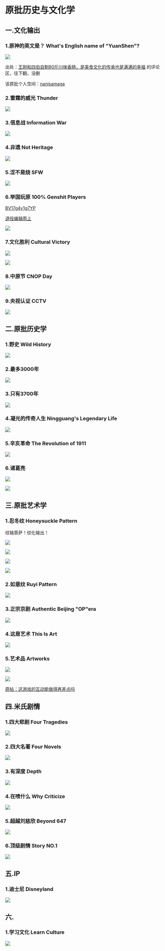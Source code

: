 # 原批历史与文化学

## 一.文化输出


### 1.原神的英文是？ What's English name of "YuanShen"?

![](https://github.com/DreamingCats/GenshitJokes/raw/main/genshitjokes/原批历史与文化学/文化输出专区/原神的英文是？.jpg)

出处：<a href="https://www.bilibili.com/video/BV1Na411k7GT?p=1&t=32" target="_blank">王刚和四伯自制80斤川味香肠，是美食文化的传承也是满满的幸福</a>  的评论区，往下翻，没删

该原批个人空间：<a href="https://space.bilibili.com/954799" target="_blank">nanisamaga</a>

### 2.雷霆的威光   Thunder

![](https://github.com/DreamingCats/GenshitJokes/raw/main/genshitjokes/原批历史与文化学/雷霆的威光.jpg)

### 3.信息战 Information War

![](https://github.com/DreamingCats/GenshitJokes/raw/main/genshitjokes/原批历史与文化学/信息战.jpg)


### 4.非遗   Not Heritage

![](https://github.com/DreamingCats/GenshitJokes/raw/main/genshitjokes/原批历史与文化学/非遗.jpg)

### 5.涩不是烧   SFW

![](https://github.com/DreamingCats/GenshitJokes/raw/main/genshitjokes/原批历史与文化学/涩不是烧.jpg)

### 6.举国玩原   100% Genshit Players

<a href="https://www.bilibili.com/video/BV17g4y1g7YP" target="_blank">BV17g4y1g7YP</a>

<a href="https://space.bilibili.com/1105429038" target="_blank">退役编辑雨上</a>

![](https://github.com/DreamingCats/GenshitJokes/raw/main/genshitjokes/原批历史与文化学/文化输出专区/举国玩原.jpg)

### 7.文化胜利   Cultural Victory

![](https://github.com/DreamingCats/GenshitJokes/raw/main/genshitjokes/原批历史与文化学/文化输出专区/文化胜利1.jpg)

![](https://github.com/DreamingCats/GenshitJokes/raw/main/genshitjokes/原批历史与文化学/文化输出专区/文化胜利2.jpg)

### 8.中原节   CNOP Day

![](https://github.com/DreamingCats/GenshitJokes/raw/main/genshitjokes/原批历史与文化学/中元节.jpg)

### 9.央视认证   CCTV

![](https://github.com/DreamingCats/GenshitJokes/raw/main/genshitjokes/原批历史与文化学/央视认证.jpg)

## 二.原批历史学

### 1.野史   Wild History

![](https://github.com/DreamingCats/GenshitJokes/raw/main/genshitjokes/原批历史与文化学/原批历史学/野史.jpg)

### 2.最多3000年

![](https://github.com/DreamingCats/GenshitJokes/raw/main/genshitjokes/原批历史与文化学/原批历史学/最多3000年.jpg)

### 3.只有3700年

![](https://github.com/DreamingCats/GenshitJokes/raw/main/genshitjokes/原批历史与文化学/原批历史学/只有3700年.jpg)

### 4.凝光的传奇人生   Ningguang's Legendary Life

![](https://github.com/DreamingCats/GenshitJokes/raw/main/genshitjokes/原批历史与文化学/原批历史学/凝光的传奇人生.jpg)

### 5.辛亥革命   The Revolution of 1911

![](https://github.com/DreamingCats/GenshitJokes/raw/main/genshitjokes/原批历史与文化学/原批历史学/辛亥革命.jpg)

### 6.诸葛亮

![](https://github.com/DreamingCats/GenshitJokes/raw/main/genshitjokes/原批历史与文化学/原批历史学/三国演义.jpg)

![](https://github.com/DreamingCats/GenshitJokes/raw/main/genshitjokes/原批历史与文化学/原批历史学/诸葛神棍.jpg)

## 三.原批艺术学

### 1.忍冬纹  Honeysuckle Pattern

纹输菩萨！纹化输出！

![](https://github.com/DreamingCats/GenshitJokes/raw/main/genshitjokes/原批历史与文化学/原批艺术学/忍冬纹1.jpg)

![](https://github.com/DreamingCats/GenshitJokes/raw/main/genshitjokes/原批历史与文化学/原批艺术学/忍冬纹2.jpg)

![](https://github.com/DreamingCats/GenshitJokes/raw/main/genshitjokes/原批历史与文化学/原批艺术学/忍冬纹3.jpg)

![](https://github.com/DreamingCats/GenshitJokes/raw/main/genshitjokes/原批历史与文化学/原批艺术学/忍冬纹与生理结构.jpg)

### 2.如意纹   Ruyi Pattern

![](https://github.com/DreamingCats/GenshitJokes/raw/main/genshitjokes/原批历史与文化学/原批艺术学/如意纹.jpg)

### 3.正宗京剧 Authentic Beijing "OP"era

![](https://github.com/DreamingCats/GenshitJokes/raw/main/genshitjokes/原批历史与文化学/原批艺术学/正宗京剧.jpg)

### 4.这是艺术   This Is Art

![](https://github.com/DreamingCats/GenshitJokes/raw/main/genshitjokes/原批历史与文化学/原批艺术学/这是艺术.jpg)

### 5.艺术品   Artworks

![](https://github.com/DreamingCats/GenshitJokes/raw/main/genshitjokes/原批历史与文化学/原批艺术学/艺术品1.jpg)

![](https://github.com/DreamingCats/GenshitJokes/raw/main/genshitjokes/原批历史与文化学/原批艺术学/艺术品2.jpg)

<a href="https://api.xiaoheihe.cn/v3/bbs/app/api/web/share?link_id=100955954" target="_blank">原帖：这游戏的互动能做得再差点吗</a>

## 四.米氏剧情

### 1.四大悲剧  Four Tragedies

![](https://github.com/DreamingCats/GenshitJokes/raw/main/genshitjokes/原批历史与文化学/米氏剧情/四大悲剧.jpg)

### 2.四大名著   Four Novels

![](https://github.com/DreamingCats/GenshitJokes/raw/main/genshitjokes/原批历史与文化学/米氏剧情/四大名著.jpg)

### 3.有深度   Depth

![](https://github.com/DreamingCats/GenshitJokes/raw/main/genshitjokes/原批历史与文化学/米氏剧情/有深度.jpg)

### 4.在喷什么   Why Criticize

![](https://github.com/DreamingCats/GenshitJokes/raw/main/genshitjokes/原批历史与文化学/米氏剧情/在喷什么.jpg)

### 5.超越刘慈欣   Beyond 647

![](https://github.com/DreamingCats/GenshitJokes/raw/main/genshitjokes/原批历史与文化学/米氏剧情/超越刘慈欣.jpg)

### 6.顶级剧情   Story NO.1

![](https://github.com/DreamingCats/GenshitJokes/raw/main/genshitjokes/原批历史与文化学/米氏剧情/顶级剧情.jpg)

## 五.IP

### 1.迪士尼   Disneyland

![](https://github.com/DreamingCats/GenshitJokes/raw/main/genshitjokes/原批历史与文化学/迪士尼.jpg)

## 六.

### 1.学习文化   Learn Culture

![](https://github.com/DreamingCats/GenshitJokes/raw/main/genshitjokes/原批历史与文化学/学习文化.jpg)